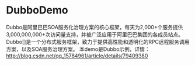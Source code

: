 # DubboDemo
Dubbo是阿里巴巴SOA服务化治理方案的核心框架，每天为2,000+个服务提供3,000,000,000+次访问量支持，并被广泛应用于阿里巴巴集团的各成员站点。
Dubbo[]是一个分布式服务框架，致力于提供高性能和透明化的RPC远程服务调用方案，以及SOA服务治理方案。
本demo是Dubbo示例，详情：http://blog.csdn.net/qq_15784961/article/details/79409380

